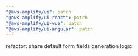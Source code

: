 ```yaml
---
"@aws-amplify/ui": patch
"@aws-amplify/ui-react": patch
"@aws-amplify/ui-vue": patch
"@aws-amplify/ui-angular": patch
---
```


refactor: share default form fields generation logic
